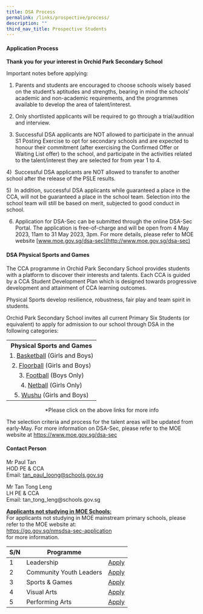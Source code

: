```yaml
---
title: DSA Process
permalink: /links/prospective/process/
description: ""
third_nav_title: Prospective Students
---
```

<h4>Application Process</h4>
<p><b>Thank you for your interest in Orchid Park Secondary School</b></p>
<p>Important notes before applying:</p>

1) Parents and students are encouraged to choose schools wisely based on the student’s aptitudes and strengths, bearing in mind the schools’ academic and non-academic requirements, and the programmes available to develop the area of talent/interest.

2) Only shortlisted applicants will be required to go through a trial/audition and interview.

3) Successful DSA applicants are NOT allowed to participate in the annual S1 Posting Exercise to opt for secondary schools and are expected to honour their commitment (after exercising the Confirmed Offer or Waiting List offer) to the school, and participate in the activities related to the talent/interest they are selected for from year 1 to 4.

4)&nbsp; Successful DSA applicants are NOT allowed to transfer to another school after the release of the PSLE results.

5)&nbsp; In addition, successful DSA applicants while guaranteed a place in the CCA, will not be guaranteed a place in the school team. Selection into the school team will still be based on merit, subjected to good conduct in school.&nbsp;

6) Application for DSA-Sec can be submitted through the online DSA-Sec Portal. The application is free-of-charge and will be open from 4 May 2023, 11am to 31 May 2023, 3pm. For more details, please refer to MOE website
[www.moe.gov.sg/dsa-sec](http://www.moe.gov.sg/dsa-sec)

<div>
<h4>DSA Physical Sports and Games</h4>
<p>The CCA programme in Orchid Park Secondary School provides students with a platform to discover their interests and talents. Each CCA is guided by a CCA Student Development Plan which is designed towards progressive development and attainment of CCA learning outcomes.</p>
<p>Physical Sports develop resilience, robustness, fair play and team spirit in students.&nbsp;</p>
<p>Orchid Park Secondary School invites all current Primary Six Students (or equivalent) to apply for admission to our school through DSA in the following categories:</p>
<table style="margin-left: auto; margin-right: auto;">
<tbody>
<tr>
<th style="text-align: center;">Physical Sports and Games</th>
</tr>
<tr>
<td style="text-align: center;">1.&nbsp;<a href="/learning-at-opss/ccas/physical-sports-and-games/basketball-boys-n-girls" target="_blank" rel="noopener">Basketball</a>&nbsp;(Girls and Boys)</td>
</tr>
<tr>
<td style="text-align: center;">2.&nbsp;<a href="/learning-at-opss/ccas/physical-sports-and-games/floorball-boys-n-girls" target="_blank" rel="noopener">Floorball</a>&nbsp;(Girls and Boys)</td>
</tr>
<tr>
<td style="text-align: center;">3.&nbsp;<a href="/learning-at-opss/ccas/physical-sports-and-games/football" target="_blank" rel="noopener">Football</a>&nbsp;(Boys Only)</td>
</tr>

<tr>
<td style="text-align: center;">4.&nbsp;<a href="/learning-at-opss/ccas/physical-sports-and-games/netball-girls" target="_blank" rel="noopener">Netball</a>&nbsp;(Girls Only)</td>
</tr>
<tr>
<td style="text-align: center;">5.&nbsp;<a href="/learning-at-opss/ccas/physical-sports-and-games/wushu-mixed" target="_blank" rel="noopener">Wushu</a>&nbsp;(Girls and Boys)</td>
</tr>
</tbody>
</table>
<p style="text-align: center;">*Please click on the above links for more info</p>
<div>
<p>The selection criteria and process for the talent areas will be updated from early-May. For more information on DSA-Sec, please refer to the MOE website at <a href="https://www.moe.gov.sg/dsa-sec">https://www.moe.gov.sg/dsa-sec</a></p>
<h4>Contact Person</h4>
<p>Mr Paul Tan<br>HOD PE &amp; CCA<br>Email: <a href="mailto:tan_paul_loong@schools.gov.sg">tan_paul_loong@schools.gov.sg</a></p>
<p>Mr Tan Tong Leng<br>LH PE &amp; CCA<br>Email: tan_tong_leng@schools.gov.sg</p></div>


<p><strong><u>Applicants not studying in MOE Schools:<br></u></strong>For applicants not studying in MOE mainstream primary schools, please refer to the MOE website at:<br><a href="https://go.gov.sg/nmsdsa-sec-application" target="_blank" rel="noopener">https://go.gov.sg/nmsdsa-sec-application</a><br>for more information.</p>



|  S/N | Programme |  |
| -------- | -------- | -------- |
| 1     | Leadership     | [Apply](/dsa/dsa-leadership)     |
|2|Community Youth Leaders|[Apply](/dsa/dsa-cyl)|
|3|Sports &amp; Games|[Apply](/dsa/dsa-sports-and-games)|
|4|Visual Arts|[Apply](/dsa/dsa-visual-arts)|
|5|Performing Arts|[Apply](/dsa/dsa-performing-arts)|</div>